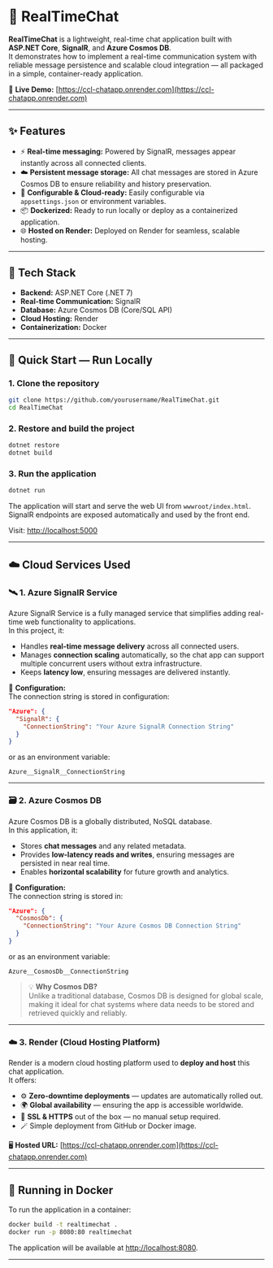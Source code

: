 # 💬 RealTimeChat

**RealTimeChat** is a lightweight, real-time chat application built with **ASP.NET Core**, **SignalR**, and **Azure Cosmos DB**.  
It demonstrates how to implement a real-time communication system with reliable message persistence and scalable cloud integration — all packaged in a simple, container-ready application.

🚀 **Live Demo:** [https://ccl-chatapp.onrender.com](https://ccl-chatapp.onrender.com)

---

## ✨ Features

- ⚡ **Real-time messaging:** Powered by SignalR, messages appear instantly across all connected clients.  
- ☁️ **Persistent message storage:** All chat messages are stored in Azure Cosmos DB to ensure reliability and history preservation.  
- 🧩 **Configurable & Cloud-ready:** Easily configurable via `appsettings.json` or environment variables.  
- 📦 **Dockerized:** Ready to run locally or deploy as a containerized application.  
- 🌐 **Hosted on Render:** Deployed on Render for seamless, scalable hosting.

---

## 🧰 Tech Stack

- **Backend:** ASP.NET Core (.NET 7)  
- **Real-time Communication:** SignalR  
- **Database:** Azure Cosmos DB (Core/SQL API)  
- **Cloud Hosting:** Render  
- **Containerization:** Docker

---

## 🏃 Quick Start — Run Locally

### 1. Clone the repository

```bash
git clone https://github.com/yourusername/RealTimeChat.git
cd RealTimeChat
```

### 2. Restore and build the project

```powershell
dotnet restore
dotnet build
```

### 3. Run the application

```powershell
dotnet run
```

The application will start and serve the web UI from `wwwroot/index.html`.  
SignalR endpoints are exposed automatically and used by the front end.

Visit: [http://localhost:5000](http://localhost:5000)

---

## ☁️ Cloud Services Used

### 🛰️ 1. **Azure SignalR Service**

Azure SignalR Service is a fully managed service that simplifies adding real-time web functionality to applications.  
In this project, it:

- Handles **real-time message delivery** across all connected users.  
- Manages **connection scaling** automatically, so the chat app can support multiple concurrent users without extra infrastructure.  
- Keeps **latency low**, ensuring messages are delivered instantly.

📌 **Configuration:**  
The connection string is stored in configuration:
```json
"Azure": {
  "SignalR": {
    "ConnectionString": "Your Azure SignalR Connection String"
  }
}
```
or as an environment variable:
```
Azure__SignalR__ConnectionString
```

---

### 🗃️ 2. **Azure Cosmos DB**

Azure Cosmos DB is a globally distributed, NoSQL database.  
In this application, it:

- Stores **chat messages** and any related metadata.  
- Provides **low-latency reads and writes**, ensuring messages are persisted in near real time.  
- Enables **horizontal scalability** for future growth and analytics.

📌 **Configuration:**  
The connection string is stored in:
```json
"Azure": {
  "CosmosDb": {
    "ConnectionString": "Your Azure Cosmos DB Connection String"
  }
}
```
or as an environment variable:
```
Azure__CosmosDb__ConnectionString
```

> 💡 **Why Cosmos DB?**  
> Unlike a traditional database, Cosmos DB is designed for global scale, making it ideal for chat systems where data needs to be stored and retrieved quickly and reliably.

---

### ☁️ 3. **Render (Cloud Hosting Platform)**

Render is a modern cloud hosting platform used to **deploy and host** this chat application.  
It offers:

- ⚙️ **Zero-downtime deployments** — updates are automatically rolled out.  
- 🌍 **Global availability** — ensuring the app is accessible worldwide.  
- 🔐 **SSL & HTTPS** out of the box — no manual setup required.  
- 🪄 Simple deployment from GitHub or Docker image.

🖥️ **Hosted URL:** [https://ccl-chatapp.onrender.com](https://ccl-chatapp.onrender.com)

---

## 🐳 Running in Docker

To run the application in a container:

```bash
docker build -t realtimechat .
docker run -p 8080:80 realtimechat
```

The application will be available at [http://localhost:8080](http://localhost:8080).

---
